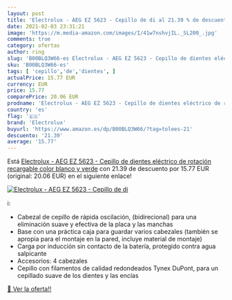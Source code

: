 ```yaml
---
layout: post
title: 'Electrolux - AEG EZ 5623 - Cepillo de di al 21.39 % de descuento'
date: 2021-02-03 23:31:21
image: 'https://m.media-amazon.com/images/I/41w7nshvjIL._SL200_.jpg'
comments: true
category: ofertas
author: ring
slug: 'B00BLQ3W66-es Electrolux - AEG EZ 5623 - Cepillo de dientes eléctrico de...'
sku: 'B00BLQ3W66-es'
tags: [ 'cepillo','de','dientes', ]
actualPrice: 15.77 EUR
currency: EUR
price: 15.77
comparePrice: 20.06 EUR
prodname: 'Electrolux - AEG EZ 5623 - Cepillo de dientes eléctrico de rotación  recargable  color blanco y verde'
country: 'es'
flag: '🇪🇸'
brand: 'Electrolux'
buyurl: 'https://www.amazon.es/dp/B00BLQ3W66/?tag=tolees-21'
descuento: '21.39'
average: '15.77'
---
```


Está [Electrolux - AEG EZ 5623 - Cepillo de dientes eléctrico de rotación  recargable  color blanco y verde](https://www.amazon.es/dp/B00BLQ3W66/?tag=tolees-21) con 21.39 de descuento por 15.77 EUR (original: 20.06 EUR) en el siguiente enlace!

[![Electrolux - AEG EZ 5623 - Cepillo de di](https://m.media-amazon.com/images/I/41w7nshvjIL._SL200_.jpg)](https://www.amazon.es/dp/B00BLQ3W66/?tag=tolees-21)

ℹ️:

- Cabezal de cepillo de rápida oscilación, (bidirecional) para una eliminación suave y efectiva de la placa y las manchas
- Base con una práctica caja para guardar varios cabezales (también se apropia para el montaje en la pared, incluye material de montaje)
- Carga por inducción sin contacto de la batería, protegido contra agua salpicante
- Accesorios: 4 cabezales
- Cepillo con filamentos de calidad redondeados Tynex DuPont, para un cepillado suave de los dientes y las encías

[🛒 Ver la oferta!!](https://www.amazon.es/dp/B00BLQ3W66/?tag=tolees-21)
